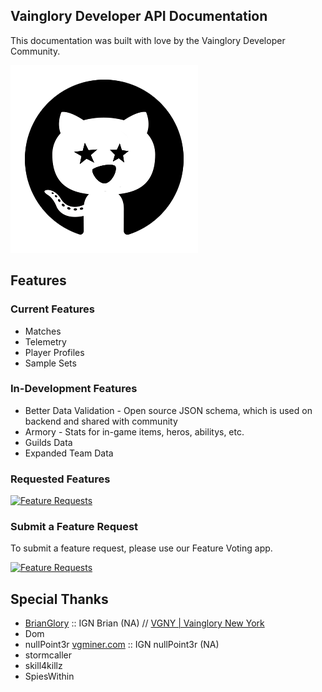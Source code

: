 Vainglory Developer API Documentation
-------------
This documentation was built with love by the Vainglory Developer Community. 

![Image of OctOPAF](https://github.com/BrianGlory/images/blob/master/octopaf.png)


## Features

### Current Features

* Matches
* Telemetry
* Player Profiles
* Sample Sets

### In-Development Features

* Better Data Validation - Open source JSON schema, which is used on backend and shared with community
* Armory - Stats for in-game items, heros, abilitys, etc.
* Guilds Data
* Expanded Team Data

### Requested Features

[![Feature Requests](http://feathub.com/madglory/gamelocker-vainglory?format=svg)](http://feathub.com/madglory/gamelocker-vainglory)

### Submit a Feature Request
To submit a feature request, please use our Feature Voting app.

[![Feature Requests](https://cloud.githubusercontent.com/assets/390379/10127973/045b3a96-6560-11e5-9b20-31a2032956b2.png)](http://feathub.com/madglory/gamelocker-vainglory)


Special Thanks
--------------------
  * [BrianGlory](http://twitter.com/BrianGlory) :: IGN Brian (NA) // [VGNY | Vainglory New York](http://www.vgny.org)
  * Dom
  * nullPoint3r [vgminer.com](http://www.vgminer.com) :: IGN nullPoint3r (NA)
  * stormcaller
  * skill4killz
  * SpiesWithin
